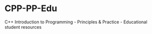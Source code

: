 # CPP-PP-Edu
C++ Introduction to Programming - Principles &amp; Practice - Educational student resources
